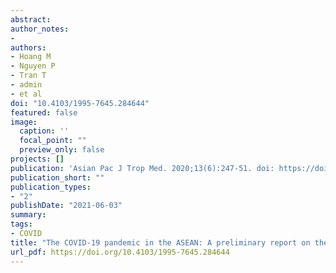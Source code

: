 ```yaml
---
abstract:
author_notes:
- 
authors:
- Hoang M
- Nguyen P
- Tran T
- admin
- et al
doi: "10.4103/1995-7645.284644"
featured: false
image:
  caption: ''
  focal_point: ""
  preview_only: false
projects: []
publication: 'Asian Pac J Trop Med. 2020;13(6):247-51. doi: https://doi.org/10.4103/1995-7645.284644'
publication_short: ""
publication_types:
- "2"
publishDate: "2021-06-03"
summary: 
tags:
- COVID
title: "The COVID-19 pandemic in the ASEAN: A preliminary report on the spread, burden and medical capacities"
url_pdf: https://doi.org/10.4103/1995-7645.284644 
---
```

